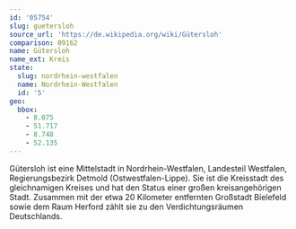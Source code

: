 ```yaml
---
id: '05754'
slug: guetersloh
source_url: 'https://de.wikipedia.org/wiki/Gütersloh'
comparison: 09162
name: Gütersloh
name_ext: Kreis
state:
  slug: nordrhein-westfalen
  name: Nordrhein-Westfalen
  id: '5'
geo:
  bbox:
    - 8.075
    - 51.717
    - 8.748
    - 52.135
---
```


Gütersloh ist eine Mittelstadt in Nordrhein-Westfalen, Landesteil Westfalen, Regierungsbezirk Detmold (Ostwestfalen-Lippe). Sie ist die Kreisstadt des gleichnamigen Kreises und hat den Status einer großen kreisangehörigen Stadt. Zusammen mit der etwa 20 Kilometer entfernten Großstadt Bielefeld sowie dem Raum Herford zählt sie zu den Verdichtungsräumen Deutschlands.

